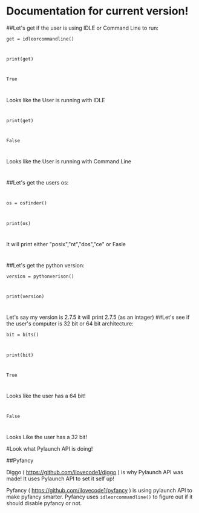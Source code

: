 # Documentation for current version!

##Let's get if the user is using IDLE or Command Line to run:

`
get = idleorcommandline()
`
#
`
print(get)
`
#
`
True
`
#
Looks like the User is running with IDLE
#
`
print(get)
`
#
`
False
`
#
Looks like the User is running with Command Line
#
##Let's get the users os:
#
`
os = osfinder()
`
#
`
print(os)
`
#
It will print either "posix","nt","dos","ce" or Fasle
#
##Let's get the python version:

`
version = pythonverison()
`
#
`
print(version)
`
#
Let's say my version is 2.7.5 it will print 2.7.5 (as an intager)
##Let's see if the user's computer is 32 bit or 64 bit architecture:

`
bit = bits()
`
#
`
print(bit)
`
#
`
True
`
#
Looks like the user has a 64 bit!
#
`
False
`
#
Looks Like the user has a 32 bit!

#Look what Pylaunch API is doing!

##Pyfancy

Diggo ( https://github.com/ilovecode1/diggo ) is why Pylaunch API was made! It uses Pylaunch API to set it self up!

Pyfancy ( https://github.com/ilovecode1/pyfancy ) is using pylaunch API to make pyfancy smarter. Pyfancy uses 
`
idleorcommandline()
`
to figure out if it should disable pyfancy or not.
